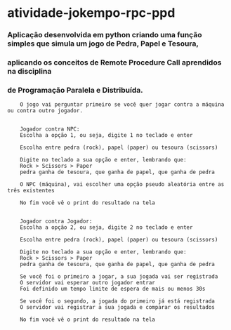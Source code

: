 # atividade-jokempo-rpc-ppd

### Aplicação desenvolvida em python criando uma função simples que simula um jogo de Pedra, Papel e Tesoura,
### aplicando os conceitos de Remote Procedure Call aprendidos na disciplina 
### de Programação Paralela e Distribuída.

```
    O jogo vai perguntar primeiro se você quer jogar contra a máquina ou contra outro jogador.


    Jogador contra NPC:
    Escolha a opção 1, ou seja, digite 1 no teclado e enter
    
    Escolha entre pedra (rock), papel (paper) ou tesoura (scissors)
    
    Digite no teclado a sua opção e enter, lembrando que:
    Rock > Scissors > Paper
    pedra ganha de tesoura, que ganha de papel, que ganha de pedra
    
    O NPC (máquina), vai escolher uma opção pseudo aleatória entre as três existentes

    No fim você vê o print do resultado na tela


    Jogador contra Jogador:
    Escolha a opção 2, ou seja, digite 2 no teclado e enter
    
    Escolha entre pedra (rock), papel (paper) ou tesoura (scissors)
    
    Digite no teclado a sua opção e enter, lembrando que:
    Rock > Scissors > Paper
    pedra ganha de tesoura, que ganha de papel, que ganha de pedra
    
    Se você foi o primeiro a jogar, a sua jogada vai ser registrada
    O servidor vai esperar outro jogador entrar
    Foi definido um tempo limite de espera de mais ou menos 30s

    Se você foi o segundo, a jogada do primeiro já está registrada
    O servidor vai registrar a sua jogada e comparar os resultados

    No fim você vê o print do resultado na tela
```